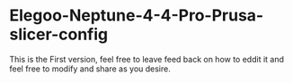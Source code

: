 # Elegoo-Neptune-4-4-Pro-Prusa-slicer-config
This is the First version, feel free to leave feed back on how to eddit it and feel free to modify and share as you desire.
